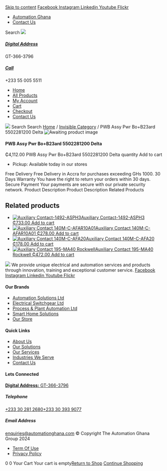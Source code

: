 [Skip to content](https://store.automationghana.com/product/pwb-assy-pwr-bob23ard-5502281200-delta-2/#content)
[ Facebook ](https://www.facebook.com/automationgh/) [ Instagram ](https://www.instagram.com/automationgh/) [ Linkedin ](https://www.linkedin.com/company/the-automation-ghana-limited/) [ Youtube ](https://www.youtube.com/channel/UCurrRDUSm5oIW39VXjn1u0w) [ Flickr ](https://www.flickr.com/photos/181794037@N07/)
  * [ Automation Ghana ](https://automationghana.com)
  * [ Contact Us ](https://store.automationghana.com/contact/)


Search
[ ![](https://store.automationghana.com/wp-content/uploads/2024/04/Website-TAGG-Logo-BLUE.png) ](https://store.automationghana.com/)
[ ](https://maps.app.goo.gl/m4xeaagWCNbLk4jM6)
#####  [ Digital Address ](https://maps.app.goo.gl/m4xeaagWCNbLk4jM6)
GT-366-3796 
[ ](tel:+233550055511)
#####  [ Call ](tel:+233550055511)
+233 55 005 5511 
  * [Home](https://store.automationghana.com/)
  * [All Products](https://store.automationghana.com/shop/)
  * [My Account](https://store.automationghana.com/my-account/)
  * [Cart](https://store.automationghana.com/cart/)
  * [Checkout](https://store.automationghana.com/checkout/)
  * [Contact Us](https://store.automationghana.com/contact/)


[![](https://store.automationghana.com/wp-content/uploads/2024/04/AutomationGhana_logo_white.png)](https://store.automationghana.com)
Search
Search
[Home](https://store.automationghana.com) / [Invisible Category](https://store.automationghana.com/product-category/invisible-category/) / PWB Assy Pwr Bo+B23ard 5502281200 Delta
![Awaiting product image](https://store.automationghana.com/wp-content/uploads/woocommerce-placeholder-600x600.png)
####  PWB Assy Pwr Bo+B23ard 5502281200 Delta 
₵4,112.00
PWB Assy Pwr Bo+B23ard 5502281200 Delta quantity
Add to cart
  * Pickup: Available today in our stores


Free Delivery 
Free Delivery in Accra for purchases exceeding GHs 1000. 
30 Days Warranty 
You have the right to return your orders within 30 days. 
Secure Payment 
Your payments are secure with our private security network. 
Product Description
Product Description
Related Products 
## Related products
  * [![Auxiliary Contact-1492-ASPH3](https://store.automationghana.com/wp-content/uploads/2020/12/1492-ASPH3-300x300.jpg)Auxiliary Contact-1492-ASPH3 ₵733.00 ](https://store.automationghana.com/product/auxiliary-contact-1492-asph3/)
[Add to cart](https://store.automationghana.com/product/pwb-assy-pwr-bob23ard-5502281200-delta-2/?add-to-cart=2967)
  * [![Auxiliary Contact 140M-C-AFAR10A01](https://store.automationghana.com/wp-content/uploads/2020/12/140M-C-AFAR10A01-300x298.jpg)Auxiliary Contact 140M-C-AFAR10A01 ₵278.00 ](https://store.automationghana.com/product/auxiliary-contact-140m-c-afar10a01/)
[Add to cart](https://store.automationghana.com/product/pwb-assy-pwr-bob23ard-5502281200-delta-2/?add-to-cart=2963)
  * [![Auxiliary Contact 140M-C-AFA20](https://store.automationghana.com/wp-content/uploads/2020/12/140M-C-AFA20-300x300.jpg)Auxiliary Contact 140M-C-AFA20 ₵178.00 ](https://store.automationghana.com/product/auxiliary-contact-140m-c-afa20/)
[Add to cart](https://store.automationghana.com/product/pwb-assy-pwr-bob23ard-5502281200-delta-2/?add-to-cart=2961)
  * [![Auxiliary Contact 195-MA40 Rockwell](https://store.automationghana.com/wp-content/uploads/2020/11/195-MA40.jpg)Auxiliary Contact 195-MA40 Rockwell ₵472.00 ](https://store.automationghana.com/product/auxiliary-contact-195-ma40/)
[Add to cart](https://store.automationghana.com/product/pwb-assy-pwr-bob23ard-5502281200-delta-2/?add-to-cart=2944)


![](https://store.automationghana.com/wp-content/uploads/2024/04/AutomationGhana_logo_white.png)
We provide unique electrical and automation services and products through innovation, training and exceptional customer service.
[ Facebook ](https://www.facebook.com/automationgh/) [ Instagram ](https://www.instagram.com/automationgh/) [ Linkedin ](https://www.linkedin.com/company/the-automation-ghana-limited/) [ Youtube ](https://www.youtube.com/channel/UCurrRDUSm5oIW39VXjn1u0w) [ Flickr ](https://www.flickr.com/photos/181794037@N07/)
#### Our Brands
  * [ Automation Solutions Ltd ](https://store.automationghana.com/product/pwb-assy-pwr-bob23ard-5502281200-delta-2/)
  * [ Electrical Switchgear Ltd ](https://store.automationghana.com/product/pwb-assy-pwr-bob23ard-5502281200-delta-2/)
  * [ Process & Plant Automation Ltd ](https://store.automationghana.com/product/pwb-assy-pwr-bob23ard-5502281200-delta-2/)
  * [ Smart Home Solutions ](https://store.automationghana.com/product/pwb-assy-pwr-bob23ard-5502281200-delta-2/)
  * [ Our Store ](https://store.automationghana.com/product/pwb-assy-pwr-bob23ard-5502281200-delta-2/)


#### Quick Links
  * [ About Us ](https://store.automationghana.com/product/pwb-assy-pwr-bob23ard-5502281200-delta-2/)
  * [ Our Solutions ](https://store.automationghana.com/product/pwb-assy-pwr-bob23ard-5502281200-delta-2/)
  * [ Our Services ](https://store.automationghana.com/product/pwb-assy-pwr-bob23ard-5502281200-delta-2/)
  * [ Industries We Serve ](https://store.automationghana.com/product/pwb-assy-pwr-bob23ard-5502281200-delta-2/)
  * [ Contact Us ](https://store.automationghana.com/product/pwb-assy-pwr-bob23ard-5502281200-delta-2/)


#### Lets Connected
[**Digital Address:** GT-366-3796](https://maps.app.goo.gl/m4xeaagWCNbLk4jM6)
#####  Telephone 
[ +233 30 281 2680](tel:+233302812680)[+233 30 393 9077](https://store.automationghana.com/product/pwb-assy-pwr-bob23ard-5502281200-delta-2/+233303939077)
#####  Email Address 
enquiries@automationghana.com 
© Copyright The Automation Ghana Group 2024
  * [ Term Of Use ](https://store.automationghana.com/product/pwb-assy-pwr-bob23ard-5502281200-delta-2/)
  * [ Privacy Policy ](https://store.automationghana.com/product/pwb-assy-pwr-bob23ard-5502281200-delta-2/)


0
0
Your Cart
Your cart is empty[Return to Shop](https://store.automationghana.com/shop/)
[Continue Shopping](https://store.automationghana.com/product/pwb-assy-pwr-bob23ard-5502281200-delta-2/)
